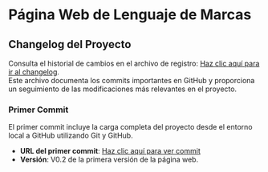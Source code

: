 # Página Web de Lenguaje de Marcas

## Changelog del Proyecto
Consulta el historial de cambios en el archivo de registro: [Haz clic aquí para ir al changelog](CHANGELOG.md).  
Este archivo documenta los commits importantes en GitHub y proporciona un seguimiento de las modificaciones más relevantes en el proyecto.

### Primer Commit
El primer commit incluye la carga completa del proyecto desde el entorno local a GitHub utilizando Git y GitHub.

- **URL del primer commit**: [Haz clic aquí para ver commit](https://github.com/arodasperez/paginawebldm/commit/fd6a54b6f7a60d08896b89f51db0cf9149857214)
- **Versión**: V0.2 de la primera versión de la página web.